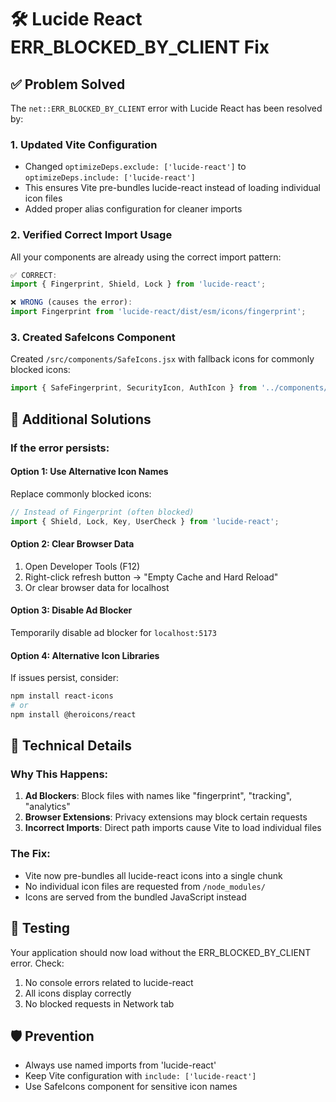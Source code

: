 # 🛠️ Lucide React ERR_BLOCKED_BY_CLIENT Fix

## ✅ Problem Solved

The `net::ERR_BLOCKED_BY_CLIENT` error with Lucide React has been resolved by:

### 1. Updated Vite Configuration
- Changed `optimizeDeps.exclude: ['lucide-react']` to `optimizeDeps.include: ['lucide-react']`
- This ensures Vite pre-bundles lucide-react instead of loading individual icon files
- Added proper alias configuration for cleaner imports

### 2. Verified Correct Import Usage
All your components are already using the correct import pattern:
```jsx
✅ CORRECT:
import { Fingerprint, Shield, Lock } from 'lucide-react';

❌ WRONG (causes the error):
import Fingerprint from 'lucide-react/dist/esm/icons/fingerprint';
```

### 3. Created SafeIcons Component
Created `/src/components/SafeIcons.jsx` with fallback icons for commonly blocked icons:
```jsx
import { SafeFingerprint, SecurityIcon, AuthIcon } from '../components/SafeIcons';
```

## 🚀 Additional Solutions

### If the error persists:

#### Option 1: Use Alternative Icon Names
Replace commonly blocked icons:
```jsx
// Instead of Fingerprint (often blocked)
import { Shield, Lock, Key, UserCheck } from 'lucide-react';
```

#### Option 2: Clear Browser Data
1. Open Developer Tools (F12)
2. Right-click refresh button → "Empty Cache and Hard Reload"
3. Or clear browser data for localhost

#### Option 3: Disable Ad Blocker
Temporarily disable ad blocker for `localhost:5173`

#### Option 4: Alternative Icon Libraries
If issues persist, consider:
```bash
npm install react-icons
# or
npm install @heroicons/react
```

## 🔧 Technical Details

### Why This Happens:
1. **Ad Blockers**: Block files with names like "fingerprint", "tracking", "analytics"
2. **Browser Extensions**: Privacy extensions may block certain requests
3. **Incorrect Imports**: Direct path imports cause Vite to load individual files

### The Fix:
- Vite now pre-bundles all lucide-react icons into a single chunk
- No individual icon files are requested from `/node_modules/`
- Icons are served from the bundled JavaScript instead

## 📱 Testing
Your application should now load without the ERR_BLOCKED_BY_CLIENT error. Check:
1. No console errors related to lucide-react
2. All icons display correctly
3. No blocked requests in Network tab

## 🛡️ Prevention
- Always use named imports from 'lucide-react'
- Keep Vite configuration with `include: ['lucide-react']`
- Use SafeIcons component for sensitive icon names
